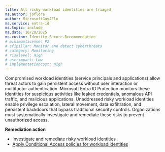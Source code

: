 ```yaml
---
title: All risky workload identities are triaged
ms.author: joflore
author: MicrosoftGuyJFlo
ms.service: entra-id
ms.topic: include
ms.date: 10/28/2025
ms.custom: Identity-Secure-Recommendation
# minimumlicense: P2
# sfipillar: Monitor and detect cyberthreats
# category: Monitoring
# risklevel: High
# userimpact: Low
# implementationcost: High
---
```

Compromised workload identities (service principals and applications) allow threat actors to gain persistent access without user interaction or multifactor authentication. Microsoft Entra ID Protection monitors these identities for suspicious activities like leaked credentials, anomalous API traffic, and malicious applications. Unaddressed risky workload identities enable privilege escalation, lateral movement, data exfiltration, and persistent backdoors that bypass traditional security controls. Organizations must systematically investigate and remediate these risks to prevent unauthorized access. 

**Remediation action**

- [Investigate and remediate risky workload identities](/entra/id-protection/concept-workload-identity-risk#investigate-risky-workload-identities)
- [Apply Conditional Access policies for workload identities](/entra/identity/conditional-access/workload-identity)

